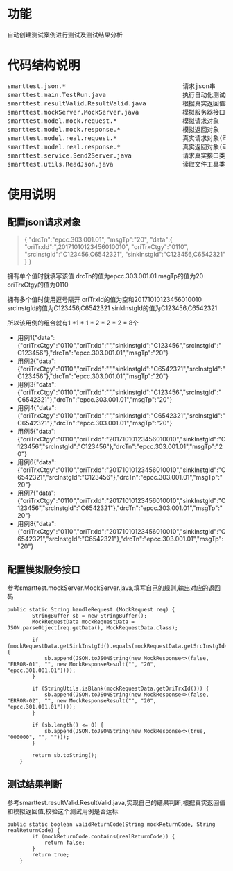 # 功能
自动创建测试案例进行测试及测试结果分析

# 代码结构说明
<pre>
smarttest.json.*                                请求json串
smarttest.main.TestRun.java                     执行自动化测试的入口类
smarttest.resultValid.ResultValid.java          根据真实返回值和模拟返回值,校验这个测试用例是否达标
smarttest.mockServer.MockServer.java            模拟服务器接口,自定义规则,返回命中的返回码集合
smarttest.model.mock.request.*                  模拟请求对象
smarttest.model.mock.response.*                 模拟返回对象
smarttest.model.real.request.*                  真实请求对象(可引入maven jar代替)
smarttest.model.real.response.*                 真实返回对象(可引入maven jar代替)
smarttest.service.Send2Server.java              请求真实接口类
smarttest.utils.ReadJson.java                   读取文件工具类
</pre>

# 使用说明
## 配置json请求对象
> {
"drcTn":"epcc.303.001.01",
"msgTp":"20",
"data":{
		"oriTrxId":",20171010123456010010",
		"oriTrxCtgy":"0110",
		"srcInstgId":"C123456,C6542321",
		"sinkInstgId":"C123456,C6542321"
		}
}


拥有单个值时就填写该值
drcTn的值为epcc.303.001.01
msgTp的值为20
oriTrxCtgy的值为0110

拥有多个值时使用逗号隔开
oriTrxId的值为空和20171010123456010010
srcInstgId的值为C123456,C6542321
sinkInstgId的值为C123456,C6542321

所以该用例的组合就有1 \*1 \* 1 \* 2 \* 2 \* 2 = 8个

- 用例1{"data":{"oriTrxCtgy":"0110","oriTrxId":"","sinkInstgId":"C123456","srcInstgId":"C123456"},"drcTn":"epcc.303.001.01","msgTp":"20"}
- 用例2{"data":{"oriTrxCtgy":"0110","oriTrxId":"","sinkInstgId":"C6542321","srcInstgId":"C123456"},"drcTn":"epcc.303.001.01","msgTp":"20"}
- 用例3{"data":{"oriTrxCtgy":"0110","oriTrxId":"","sinkInstgId":"C123456","srcInstgId":"C6542321"},"drcTn":"epcc.303.001.01","msgTp":"20"}
- 用例4{"data":{"oriTrxCtgy":"0110","oriTrxId":"","sinkInstgId":"C6542321","srcInstgId":"C6542321"},"drcTn":"epcc.303.001.01","msgTp":"20"}
- 用例5{"data":{"oriTrxCtgy":"0110","oriTrxId":"20171010123456010010","sinkInstgId":"C123456","srcInstgId":"C123456"},"drcTn":"epcc.303.001.01","msgTp":"20"}
- 用例6{"data":{"oriTrxCtgy":"0110","oriTrxId":"20171010123456010010","sinkInstgId":"C6542321","srcInstgId":"C123456"},"drcTn":"epcc.303.001.01","msgTp":"20"}
- 用例7{"data":{"oriTrxCtgy":"0110","oriTrxId":"20171010123456010010","sinkInstgId":"C123456","srcInstgId":"C6542321"},"drcTn":"epcc.303.001.01","msgTp":"20"}
- 用例8{"data":{"oriTrxCtgy":"0110","oriTrxId":"20171010123456010010","sinkInstgId":"C6542321","srcInstgId":"C6542321"},"drcTn":"epcc.303.001.01","msgTp":"20"}

## 配置模拟服务接口

参考smarttest.mockServer.MockServer.java,填写自己的规则,输出对应的返回码
```
public static String handleRequest (MockRequest req) {
		StringBuffer sb = new StringBuffer();
		MockRequestData mockRequestData = JSON.parseObject(req.getData(), MockRequestData.class);
		
		if (mockRequestData.getSinkInstgId().equals(mockRequestData.getSrcInstgId())) {
			sb.append(JSON.toJSONString(new MockResponse<>(false, "ERROR-01", "", new MockResponseResult("", "20", "epcc.301.001.01"))));
		}
		
		if (StringUtils.isBlank(mockRequestData.getOriTrxId())) {
			sb.append(JSON.toJSONString(new MockResponse<>(false, "ERROR-02", "", new MockResponseResult("", "20", "epcc.301.001.01"))));
		}
		
		if (sb.length() <= 0) {
			sb.append(JSON.toJSONString(new MockResponse<>(true, "000000", "", "")));
		}
		
		return sb.toString();
	}
```

## 测试结果判断
参考smarttest.resultValid.ResultValid.java,实现自己的结果判断,根据真实返回值和模拟返回值,校验这个测试用例是否达标

```
public static boolean validReturnCode(String mockReturnCode, String realReturnCode) {
		if (mockReturnCode.contains(realReturnCode)) {
			return false;
		}
		return true;
	}

```

